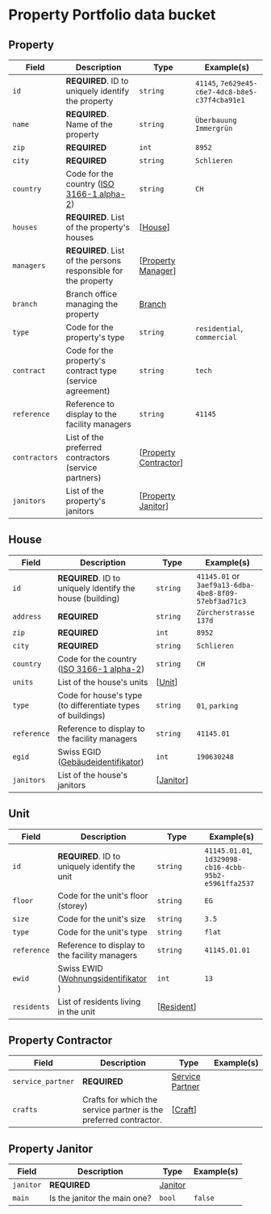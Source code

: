 # Property Portfolio data bucket

## Property

| Field | Description | Type | Example(s) |
| --- | --- | --- | --- |
| `id` | **REQUIRED**. ID to uniquely identify the property | `string` | `41145`, `7e629e45-c6e7-4dc8-b8e5-c37f4cba91e1` |
| `name` | **REQUIRED**. Name of the property | `string` | `Überbauung Immergrün` |
| `zip` | **REQUIRED** | `int` | `8952` |
| `city` | **REQUIRED** | `string` | `Schlieren` |
| `country` | Code for the country ([ISO 3166-1 alpha-2](https://en.wikipedia.org/wiki/ISO_3166-1_alpha-2)) | `string` | `CH` |
| `houses` | **REQUIRED**. List of the property's houses | [[House](#house)] |  |
| `managers` | **REQUIRED**. List of the persons responsible for the property | [[Property Manager](facility-management.md#property-manager)] |  |
| `branch` | Branch office managing the property | [Branch](facility-management.md#branch) |  |
| `type` | Code for the property's type | `string` | `residential`, `commercial` |
| `contract` | Code for the property's contract type (service agreement) | `string` | `tech` |
| `reference` | Reference to display to the facility managers | `string` | `41145` |
| `contractors` | List of the preferred contractors (service partners) | [[Property Contractor](#property-contractor)] |  |
| `janitors` | List of the property's janitors | [[Property Janitor](#property-janitor)] |  |

## House

| Field | Description | Type | Example(s) |
| --- | --- | --- | --- |
| `id` | **REQUIRED**. ID to uniquely identify the house (building) | `string` | `41145.01` or `3aef9a13-6dba-4be8-8f09-57ebf3ad71c3` |
| `address` | **REQUIRED** | `string` | `Zürcherstrasse 137d` |
| `zip` | **REQUIRED** | `int` | `8952` |
| `city` | **REQUIRED** | `string` | `Schlieren` |
| `country` | Code for the country ([ISO 3166-1 alpha-2](https://en.wikipedia.org/wiki/ISO_3166-1_alpha-2)) | `string` | `CH` |
| `units` | List of the house's units | [[Unit](#unit)] |  |
| `type` | Code for house's type (to differentiate types of buildings) | `string` | `01`, `parking` |
| `reference` | Reference to display to the facility managers | `string` | `41145.01` |
| `egid` | Swiss EGID ([Gebäudeidentifikator](https://www.bfs.admin.ch/bfs/de/home/register/personenregister/registerharmonisierung/egid-ewid.html)) | `int` | `190630248` |
| `janitors` | List of the house's janitors | [[Janitor](janitor.md#janitor)] |  |

## Unit

| Field | Description | Type | Example(s) |
| --- | --- | --- | --- |
| `id` | **REQUIRED**. ID to uniquely identify the unit | `string` | `41145.01.01`, `1d329098-cb16-4cbb-95b2-e5961ffa2537` |
| `floor` | Code for the unit's floor (storey) | `string` | `EG` |
| `size` | Code for the unit's size | `string` | `3.5` |
| `type` | Code for the unit's type | `string` | `flat` |
| `reference` | Reference to display to the facility managers | `string` | `41145.01.01` |
| `ewid` | Swiss EWID ([Wohnungsidentifikator ](https://www.bfs.admin.ch/bfs/de/home/register/personenregister/registerharmonisierung/egid-ewid.html)) | `int` | `13` |
| `residents` | List of residents living in the unit | [[Resident](resident.md#resident)]  |  |

## Property Contractor

| Field | Description | Type | Example(s) |
| --- | --- | --- | --- |
| `service_partner` | **REQUIRED** | [Service Partner](service-partner.md#service-partner) |  |
| `crafts` | Crafts for which the service partner is the preferred contractor. | [[Craft](service-partner.md#craft)] |  |

## Property Janitor

| Field | Description | Type | Example(s) |
| --- | --- | --- | --- |
| `janitor` | **REQUIRED** | [Janitor](janitor.md#janitor) |  |
| `main` | Is the janitor the main one? | `bool` | `false` |

